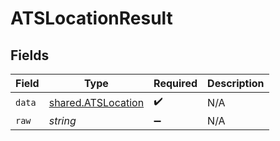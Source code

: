 # ATSLocationResult


## Fields

| Field                                                    | Type                                                     | Required                                                 | Description                                              |
| -------------------------------------------------------- | -------------------------------------------------------- | -------------------------------------------------------- | -------------------------------------------------------- |
| `data`                                                   | [shared.ATSLocation](../../models/shared/atslocation.md) | :heavy_check_mark:                                       | N/A                                                      |
| `raw`                                                    | *string*                                                 | :heavy_minus_sign:                                       | N/A                                                      |